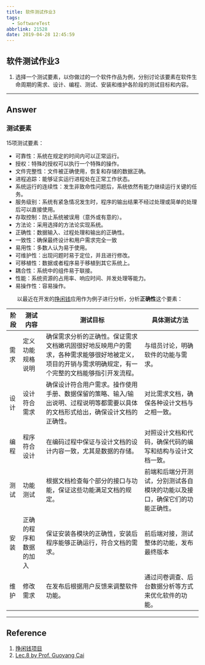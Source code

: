 ```yaml
---
title: 软件测试作业3
tags:
  - SoftwareTest
abbrlink: 21528
date: 2019-04-28 12:45:59
---
```


## 软件测试作业3

1. 选择一个测试要素，以你做过的一个软件作品为例，分别讨论该要素在软件生命周期的需求、设计、编程、测试、安装和维护各阶段的测试目标和内容。


<!-- more -->

------

## Answer

### 测试要素

15项测试要素：

- 可靠性：系统在规定的时间内可以正常运行。
- 授权：特殊的授权可以执行一个特殊的操作。
- 文件完整性：文件被正确使用，恢复和存储的数据正确。
- 进程追踪：能够证实运行进程处在正常工作状态。
- 系统运行的连续性：发生非致命性问题后，系统依然有能力继续运行关键的任务。
- 服务级别：系统有紧急情况发生时，程序的输出结果不经过处理或简单的处理后可以直接使用。
- 存取控制：防止系统被误用（意外或有意的）。
- 方法论：采用选择的方法论实现系统。
- 正确性：数据输入、过程处理和输出的正确性。
- 一致性：确保最终设计和用户需求完全一致
- 易用性：多数人认为易于使用。
- 可维护性：出现问题时易于定位，并且进行修改。
- 可移植性：数据或者程序易于移植到其它系统上。
- 耦合性：系统中的组件易于联接。
- 性能：系统资源的占用率、响应时间、并发处理等能力。
- 易操作性：容易操作。

&emsp;&emsp;以最近在开发的[挣闲钱](<https://make-money-sysu.github.io/>)应用作为例子进行分析，分析**正确性**这个要素：

| 阶段 | 测试内容               | 测试目标                                                     | 具体测试方法                                                 |
| ---- | ---------------------- | ------------------------------------------------------------ | ------------------------------------------------------------ |
| 需求 | 定义功能规格说明       | 确保需求分析的正确性。保证需求文档嫩巩固很好地反映用户的需求，各种需求能够很好地被定义，项目的开销与需求明确规定，有一个完整的文档能够指引开发流程。 | 与组员讨论，明确软件的功能与需求。                           |
| 设计 | 设计符合需求           | 确保设计符合用户需求。操作使用手册、数据保留的策略、输入/输出说明、过程说明等都需要以具体的文档形式给出，确保设计文档的正确性。 | 对比需求文档，确保各种设计文档与之相一致。                   |
| 编程 | 程序符合设计           | 在编码过程中保证与设计文档的设计内容一致，尤其是数据的存储。 | 对照设计文档和代码，确保代码的编写和结构与设计文档一致。     |
| 测试 | 功能测试               | 根据文档检查每个部分的接口与功能，保证这些功能满足文档的规定。 | 前端和后端分开测试，分别测试各自模块的功能以及接口，确保它们的功能正确性。 |
| 安装 | 正确的程序和数据的加入 | 保证安装各模块的正确性，安装后程序能够正确运行，符合文档的需求。 | 前后端对接，测试整体的功能，发布最终版本                     |
| 维护 | 修改需求               | 在发布后根据用户反馈来调整软件功能。                         | 通过问卷调查、后台数据分析等方式来优化软件的功能。           |

---

## Reference

1. [挣闲钱项目](https://make-money-sysu.github.io)
2. [Lec.8 by Prof. Guoyang Cai](/download/Lec8.pdf)
